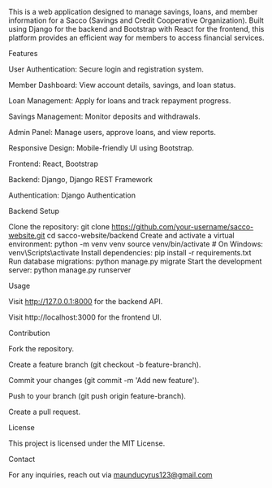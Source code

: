 This is a web application designed to manage savings, loans, and member information for a Sacco (Savings and Credit Cooperative Organization). Built using Django for the backend and Bootstrap with React for the frontend, this platform provides an efficient way for members to access financial services.

Features

User Authentication: Secure login and registration system.

Member Dashboard: View account details, savings, and loan status.

Loan Management: Apply for loans and track repayment progress.

Savings Management: Monitor deposits and withdrawals.

Admin Panel: Manage users, approve loans, and view reports.

Responsive Design: Mobile-friendly UI using Bootstrap.

Frontend: React, Bootstrap

Backend: Django, Django REST Framework

Authentication: Django Authentication

Backend Setup

Clone the repository:
git clone https://github.com/your-username/sacco-website.git
cd sacco-website/backend
Create and activate a virtual environment:
python -m venv venv
source venv/bin/activate  # On Windows: venv\Scripts\activate
Install dependencies:
pip install -r requirements.txt
Run database migrations:
python manage.py migrate
Start the development server:
python manage.py runserver

Usage

Visit http://127.0.0.1:8000 for the backend API.

Visit http://localhost:3000 for the frontend UI.

Contribution

Fork the repository.

Create a feature branch (git checkout -b feature-branch).

Commit your changes (git commit -m 'Add new feature').

Push to your branch (git push origin feature-branch).

Create a pull request.

License

This project is licensed under the MIT License.

Contact

For any inquiries, reach out via maunducyrus123@gmail.com

